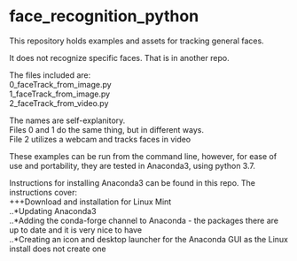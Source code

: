 # face_recognition_python

This repository holds examples and assets for tracking general faces. 

It does not recognize specific faces. That is in another repo.

The files included are:  
0_faceTrack_from_image.py  
1_faceTrack_from_image.py  
2_faceTrack_from_video.py

The names are self-explanitory.  
Files 0 and 1 do the same thing, but in different ways.  
File 2 utilizes a webcam and tracks faces in video  

These examples can be run from the command line, however, for ease of use and portability, they are tested in Anaconda3, using python 3.7.

Instructions for installing Anaconda3 can be found in this repo. The instructions cover:  
+++Download and installation for Linux Mint  
..*Updating Anaconda3  
..*Adding the conda-forge channel to Anaconda - the packages there are up to date and it is very nice to have  
..*Creating an icon and desktop launcher for the Anaconda GUI as the Linux install does not create one  
